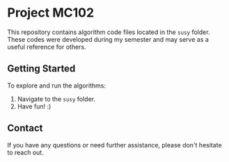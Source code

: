 # Project MC102

This repository contains algorithm code files located in the `susy` folder. These codes were developed during my semester and may serve as a useful reference for others.

## Getting Started

To explore and run the algorithms:
1. Navigate to the `susy` folder.
2. Have fun! :)

## Contact

If you have any questions or need further assistance, please don't hesitate to reach out.


